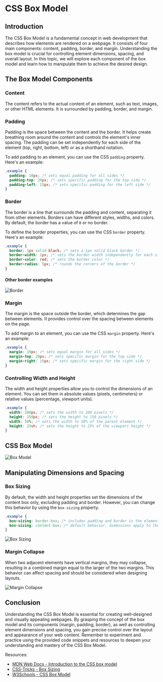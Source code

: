 # CSS Box Model

## Introduction

The CSS Box Model is a fundamental concept in web development that describes how elements are rendered on a webpage. It consists of four main components: content, padding, border, and margin. Understanding the box model is crucial for controlling element dimensions, spacing, and overall layout. In this topic, we will explore each component of the box model and learn how to manipulate them to achieve the desired design.

## The Box Model Components

### Content

The content refers to the actual content of an element, such as text, images, or other HTML elements. It is surrounded by padding, border, and margin.

### Padding

Padding is the space between the content and the border. It helps create breathing room around the content and controls the element's inner spacing. The padding can be set independently for each side of the element (top, right, bottom, left) or as a shorthand notation.

To add padding to an element, you can use the CSS `padding` property. Here's an example:

```css
.example {
  padding: 10px; /* sets equal padding for all sides */
  padding-top: 20px; /* sets specific padding for the top side */
  padding-left: 15px; /* sets specific padding for the left side */
}
```

### Border

The border is a line that surrounds the padding and content, separating it from other elements. Borders can have different styles, widths, and colors. By default, the border has a value of `0` or no border.

To define the border properties, you can use the CSS `border` property. Here's an example:

```css
.example {
  border: 1px solid black; /* sets a 1px solid black border */
  border-width: 2px; /* sets the border width independently for each side */
  border-color: red; /* sets the border color */
  border-radius: 5px; /* rounds the corners of the border */
}
```

#### Other border examples

![Border](https://www.w3.org/community/webed/wiki/images/a/af/Cssed_borderstyles.png)

### Margin

The margin is the space outside the border, which determines the gap between elements. It provides control over the spacing between elements on the page.

To add margin to an element, you can use the CSS `margin` property. Here's an example:

```css
.example {
  margin: 10px; /* sets equal margin for all sides */
  margin-top: 20px; /* sets specific margin for the top side */
  margin-right: 15px; /* sets specific margin for the right side */
}
```

### Controlling Width and Height

The width and height properties allow you to control the dimensions of an element. You can set them in absolute values (pixels, centimeters) or relative values (percentage, viewport units).

```css
.example {
  width: 200px; /* sets the width to 200 pixels */
  height: 150px; /* sets the height to 150 pixels */
  width: 50%; /* sets the width to 50% of the parent element */
  height: 25vh; /* sets the height to 25% of the viewport height */
}
```

## CSS Box Model

![Box Model](https://media.geeksforgeeks.org/wp-content/uploads/box-model-1.png)

## Manipulating Dimensions and Spacing

### Box Sizing

By default, the width and height properties set the dimensions of the content box only, excluding padding and border. However, you can change this behavior by using the `box-sizing` property.

```css
.example {
  box-sizing: border-box; /* includes padding and border in the element's total width and height */
  box-sizing: content-box; /* default behavior, dimensions apply to the content box only */
}
```

![Box Sizing](https://global.discourse-cdn.com/freecodecamp/original/3X/3/a/3a400a6d29bd5475c376bb7585d1a29a7030ea39.png)

### Margin Collapse

When two adjacent elements have vertical margins, they may collapse, resulting in a combined margin equal to the larger of the two margins. This behavior can affect spacing and should be considered when designing layouts.

![Margin Collapse](https://miro.medium.com/v2/resize:fit:535/1*irihT0essp7Rs2cqtHxyQw.png)

## Conclusion

Understanding the CSS Box Model is essential for creating well-designed and visually appealing webpages. By grasping the concept of the box model and its components (margin, padding, border), as well as controlling element dimensions and spacing, you gain precise control over the layout and appearance of your web content. Remember to experiment and practice using the provided code snippets and resources to deepen your understanding and mastery of the CSS Box Model.

Resources:
- [MDN Web Docs - Introduction to the CSS box model](https://developer.mozilla.org/en-US/docs/Web/CSS/CSS_Box_Model/Introduction_to_the_CSS_box_model)
- [CSS-Tricks - Box Sizing](https://css-tricks.com/box-sizing/)
- [W3Schools - CSS Box Model](https://www.w3schools.com/css/css_boxmodel.asp)